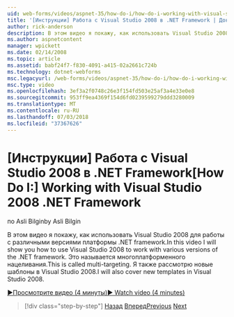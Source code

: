 ```yaml
---
uid: web-forms/videos/aspnet-35/how-do-i/how-do-i-working-with-visual-studio-2008-net-framework
title: '[Инструкции] Работа с Visual Studio 2008 в .NET Framework | Документация Майкрософт'
author: rick-anderson
description: В этом видео я покажу, как использовать Visual Studio 2008 для работы с различными версиями платформы .NET framework. Это называется многоплатформенного нацеливания. Я также будет...
ms.author: aspnetcontent
manager: wpickett
ms.date: 02/14/2008
ms.topic: article
ms.assetid: babf24f7-f830-4091-a415-02a2661c724b
ms.technology: dotnet-webforms
msc.legacyurl: /web-forms/videos/aspnet-35/how-do-i/how-do-i-working-with-visual-studio-2008-net-framework
msc.type: video
ms.openlocfilehash: 3ef3a2f0748c26e3f154fd503e25af3a4e33e0e8
ms.sourcegitcommit: 953ff9ea4369f154d6fd0239599279ddd3280009
ms.translationtype: MT
ms.contentlocale: ru-RU
ms.lasthandoff: 07/03/2018
ms.locfileid: "37367626"
---
```

<a name="how-do-i-working-with-visual-studio-2008-net-framework"></a><span data-ttu-id="af741-105">[Инструкции] Работа с Visual Studio 2008 в .NET Framework</span><span class="sxs-lookup"><span data-stu-id="af741-105">[How Do I:] Working with Visual Studio 2008 .NET Framework</span></span>
====================
<span data-ttu-id="af741-106">по Asli Bilgin</span><span class="sxs-lookup"><span data-stu-id="af741-106">by Asli Bilgin</span></span>

<span data-ttu-id="af741-107">В этом видео я покажу, как использовать Visual Studio 2008 для работы с различными версиями платформы .NET framework.</span><span class="sxs-lookup"><span data-stu-id="af741-107">In this video I will show you how to use Visual Studio 2008 to work with various versions of the .NET framework.</span></span> <span data-ttu-id="af741-108">Это называется многоплатформенного нацеливания.</span><span class="sxs-lookup"><span data-stu-id="af741-108">This is called multi-targeting.</span></span> <span data-ttu-id="af741-109">Я также рассмотрю новые шаблоны в Visual Studio 2008.</span><span class="sxs-lookup"><span data-stu-id="af741-109">I will also cover new templates in Visual Studio 2008.</span></span>

[<span data-ttu-id="af741-110">&#9654;Просмотрите видео (4 минуты)</span><span class="sxs-lookup"><span data-stu-id="af741-110">&#9654; Watch video (4 minutes)</span></span>](https://channel9.msdn.com/Blogs/ASP-NET-Site-Videos/how-do-i-working-with-visual-studio-2008-net-framework)

> [!div class="step-by-step"]
> <span data-ttu-id="af741-111">[Назад](how-do-i-cascading-style-sheets-in-visual-studio-2008.md)
> [Вперед](how-do-i-adding-elements-to-a-css-file-and-create-new-css-on-the-fly.md)</span><span class="sxs-lookup"><span data-stu-id="af741-111">[Previous](how-do-i-cascading-style-sheets-in-visual-studio-2008.md)
[Next](how-do-i-adding-elements-to-a-css-file-and-create-new-css-on-the-fly.md)</span></span>
